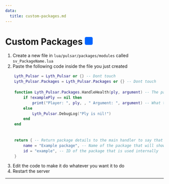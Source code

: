 ```yaml
---
data:
  title: custom-packages.md
---
```


# Custom Packages ![](https://github.com/Pulsar-Dev/documentation/blob/main/public/server.png)

1. Create a new file in `lua/pulsar/packages/modules` called `sv_PackageName.lua `
2. Paste the following code inside the file you just created
```lua #
    Lyth_Pulsar = Lyth_Pulsar or {} -- Dont touch
    Lyth_Pulsar.Packages = Lyth_Pulsar.Packages or {} -- Dont touch

    function Lyth_Pulsar.Packages.HandleHealth(ply, argument) -- The package handler
        if !examplePly == nil then
            print("Player: ", ply, , " Argument: ", argument) -- What to run ( can be changed to whatever you want )
        else
            Lyth_Pulsar.DebugLog("Ply is nil!")
        end
    end


    return { -- Return package details to the main handler to say that the package exists
        name = "Example package", -- Name of the package that will show ingame
        id = "example", -- ID of the package that is used internally
    }

```
3. Edit the code to make it do whatever you want it to do
4. Restart the server
---

